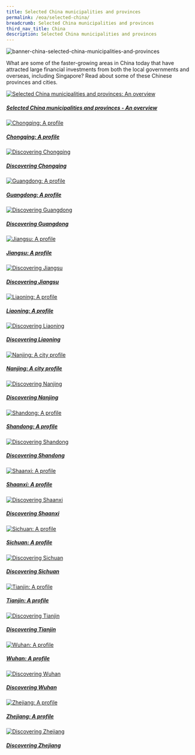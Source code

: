 ```yaml
---
title: Selected China municipalities and provinces
permalink: /eoa/selected-china/
breadcrumb: Selected China municipalities and provinces
third_nav_title: China
description: Selected China municipalities and provinces
---
```




![banner-china-selected-china-municipalities-and-provinces](\images\china-selected\Selected-China-Provinces-new.jpg)

What are some of the faster-growing areas in China today that have attracted large financial investments from both the local governments and overseas, including Singapore? Read about some of these Chinese provinces and cities.

<div>
	<div class="row is-multiline">
		<div class="col is-half-tablet padding--bottom--lg">
			<a href="/china/know/china-municipalities-provinces/overview/" class="project-link">
				<img src="/images/china-selected/overview-selected-china-small.jpg" alt="Selected China municipalities and provinces: An overview" class="project-image">
			<div class="project-card">
				<div class="project-title margin--bottom--xs">
					<h5><b>Selected China municipalities and provinces - An overview</b></h5>
				</div>
			</div>
			</a>
		</div>
		<div class="col is-half-tablet padding--bottom--lg">
			<a href="/china/know/china-municipalities-provinces/chongqing-profile/" class="project-link">
				<img src="/images/china-selected/chongqing-profile-small.jpg" alt="Chongqing: A profile" class="project-image">
			<div class="project-card">
				<div class="project-title margin--bottom--xs">
					<h5><b>Chongqing: A profile</b></h5>
				</div>
			</div>
			</a>
		</div>
	</div>
</div>

<p><p>

<div>
	<div class="row is-multiline">
		<div class="col is-half-tablet padding--bottom--lg">
			<a href="/china/know/china-municipalities-provinces/chongqing-guide/" class="project-link">
				<img src="/images/china-selected/chongqing-guide-small.jpg" alt="Discovering Chongqing" class="project-image">
			<div class="project-card">
				<div class="project-title margin--bottom--xs">
					<h5><b>Discovering Chongqing</b></h5>
				</div>
			</div>
			</a>
		</div>
		<div class="col is-half-tablet padding--bottom--lg">
			<a href="/china/know/china-municipalities-provinces/guangdong-profile/" class="project-link">
				<img src="/images/china-selected/guangdong-profile-small.jpg" alt="Guangdong: A profile" class="project-image">
			<div class="project-card">
				<div class="project-title margin--bottom--xs">
					<h5><b>Guangdong: A profile</b></h5>
				</div>
			</div>
			</a>
		</div>
	</div>
</div>

<p><p>

<div>
	<div class="row is-multiline">
		<div class="col is-half-tablet padding--bottom--lg">
			<a href="/china/know/china-municipalities-provinces/guangdong-guide/" class="project-link">
				<img src="/images/china-selected/guangdong-guide-small.jpg" alt="Discovering Guangdong" class="project-image">
			<div class="project-card">
				<div class="project-title margin--bottom--xs">
					<h5><b>Discovering Guangdong</b></h5>
				</div>
			</div>
			</a>
		</div>
		<div class="col is-half-tablet padding--bottom--lg">
			<a href="/china/know/china-municipalities-provinces/jiangsu-profile/" class="project-link">
				<img src="/images/china-selected/jiangsu-profile-small.jpg" alt="Jiangsu: A profile" class="project-image">
			<div class="project-card">
				<div class="project-title margin--bottom--xs">
					<h5><b>Jiangsu: A profile</b></h5>
				</div>
			</div>
			</a>
		</div>
	</div>
</div>

<p><p>

<div>
	<div class="row is-multiline">
		<div class="col is-half-tablet padding--bottom--lg">
			<a href="/china/know/china-municipalities-provinces/jiangsu-guide/" class="project-link">
				<img src="/images/china-selected/jiangsu-guide-small.jpg" alt="Discovering Jiangsu" class="project-image">
			<div class="project-card">
				<div class="project-title margin--bottom--xs">
					<h5><b>Discovering Jiangsu</b></h5>
				</div>
			</div>
			</a>
		</div>
		<div class="col is-half-tablet padding--bottom--lg">
			<a href="/china/know/china-municipalities-provinces/liaoning-profile/" class="project-link">
				<img src="/images/china-selected/liaoning-profile-small.jpg" alt="Liaoning: A profile" class="project-image">
			<div class="project-card">
				<div class="project-title margin--bottom--xs">
					<h5><b>Liaoning: A profile</b></h5>
				</div>
			</div>
			</a>
		</div>
	</div>
</div>

<p><p>

<div>
	<div class="row is-multiline">
		<div class="col is-half-tablet padding--bottom--lg">
			<a href="/china/know/china-municipalities-provinces/liaoning-guide/" class="project-link">
				<img src="/images/china-selected/liaoning-guide-small.jpg" alt="Discovering Liaoning" class="project-image">
			<div class="project-card">
				<div class="project-title margin--bottom--xs">
					<h5><b>Discovering Liaoning</b></h5>
				</div>
			</div>
			</a>
		</div>
		<div class="col is-half-tablet padding--bottom--lg">
			<a href="/china/know/china-municipalities-provinces/nanjing-profile/" class="project-link">
				<img src="/images/china-selected/nanjing-profile-small.jpg" alt="Nanjing: A city profile" class="project-image">
			<div class="project-card">
				<div class="project-title margin--bottom--xs">
					<h5><b>Nanjing: A city profile</b></h5>
				</div>
			</div>
			</a>
		</div>
	</div>
</div>

<p><p>

<div>
	<div class="row is-multiline">
		<div class="col is-half-tablet padding--bottom--lg">
			<a href="/china/know/china-municipalities-provinces/nanjing-guide/" class="project-link">
				<img src="/images/china-selected/nanjing-guide-small.jpg" alt="Discovering Nanjing" class="project-image">
			<div class="project-card">
				<div class="project-title margin--bottom--xs">
					<h5><b>Discovering Nanjing</b></h5>
				</div>
			</div>
			</a>
		</div>
		<div class="col is-half-tablet padding--bottom--lg">
			<a href="/china/know/china-municipalities-provinces/shandong-profile/" class="project-link">
				<img src="/images/china-selected/shandong-profile-small.jpg" alt="Shandong: A profile" class="project-image">
			<div class="project-card">
				<div class="project-title margin--bottom--xs">
					<h5><b>Shandong: A profile</b></h5>
				</div>
			</div>
			</a>
		</div>
	</div>
</div>

<p><p>

<div>
	<div class="row is-multiline">
		<div class="col is-half-tablet padding--bottom--lg">
			<a href="/china/know/china-municipalities-provinces/shandong-guide/" class="project-link">
				<img src="/images/china-selected/shandong-guide-small.jpg" alt="Discovering Shandong" class="project-image">
			<div class="project-card">
				<div class="project-title margin--bottom--xs">
					<h5><b>Discovering Shandong</b></h5>
				</div>
			</div>
			</a>
		</div>
		<div class="col is-half-tablet padding--bottom--lg">
			<a href="/china/know/china-municipalities-provinces/shaanxi-profile/" class="project-link">
				<img src="/images/china-selected/shaanxi-profile-small.jpg" alt="Shaanxi: A profile" class="project-image">
			<div class="project-card">
				<div class="project-title margin--bottom--xs">
					<h5><b>Shaanxi: A profile</b></h5>
				</div>
			</div>
			</a>
		</div>
	</div>
</div>

<p><p>

<div>
	<div class="row is-multiline">
		<div class="col is-half-tablet padding--bottom--lg">
			<a href="/china/know/china-municipalities-provinces/shaanxi-guide/" class="project-link">
				<img src="/images/china-selected/shaanxi-guide-small.jpg" alt="Discovering Shaanxi" class="project-image">
			<div class="project-card">
				<div class="project-title margin--bottom--xs">
					<h5><b>Discovering Shaanxi</b></h5>
				</div>
			</div>
			</a>
		</div>
		<div class="col is-half-tablet padding--bottom--lg">
			<a href="/china/know/china-municipalities-provinces/sichuan-profile/" class="project-link">
				<img src="/images/china-selected/sichuan-profile-small.jpg" alt="Sichuan: A profile" class="project-image">
			<div class="project-card">
				<div class="project-title margin--bottom--xs">
					<h5><b>Sichuan: A profile</b></h5>
				</div>
			</div>
			</a>
		</div>
	</div>
</div>

<p><p>

<div>
	<div class="row is-multiline">
		<div class="col is-half-tablet padding--bottom--lg">
			<a href="/china/know/china-municipalities-provinces/sichuan-guide/" class="project-link">
				<img src="/images/china-selected/sichuan-guide-small.jpg" alt="Discovering Sichuan" class="project-image">
			<div class="project-card">
				<div class="project-title margin--bottom--xs">
					<h5><b>Discovering Sichuan</b></h5>
				</div>
			</div>
			</a>
		</div>
		<div class="col is-half-tablet padding--bottom--lg">
			<a href="/china/know/china-municipalities-provinces/tianjin-profile/" class="project-link">
				<img src="/images/china-selected/tianjin-profile-small.jpg" alt="Tianjin: A profile" class="project-image">
			<div class="project-card">
				<div class="project-title margin--bottom--xs">
					<h5><b>Tianjin: A profile</b></h5>
				</div>
			</div>
			</a>
		</div>
	</div>
</div>

<p><p>

<div>
	<div class="row is-multiline">
		<div class="col is-half-tablet padding--bottom--lg">
			<a href="/china/know/china-municipalities-provinces/tianjin-guide/" class="project-link">
				<img src="/images/china-selected/tianjin-guide-small.jpg" alt="Discovering Tianjin" class="project-image">
			<div class="project-card">
				<div class="project-title margin--bottom--xs">
					<h5><b>Discovering Tianjin</b></h5>
				</div>
			</div>
			</a>
		</div>
		<div class="col is-half-tablet padding--bottom--lg">
			<a href="/china/know/china-municipalities-provinces/wuhan-profile/" class="project-link">
				<img src="/images/china-selected/wuhan-profile-small.jpg" alt="Wuhan: A profile" class="project-image">
			<div class="project-card">
				<div class="project-title margin--bottom--xs">
					<h5><b>Wuhan: A profile</b></h5>
				</div>
			</div>
			</a>
		</div>
	</div>
</div>

<p><p>

<div>
	<div class="row is-multiline">
		<div class="col is-half-tablet padding--bottom--lg">
			<a href="/china/know/china-municipalities-provinces/wuhan-guide/" class="project-link">
				<img src="/images/china-selected/wuhan-guide-small.jpg" alt="Discovering Wuhan" class="project-image">
			<div class="project-card">
				<div class="project-title margin--bottom--xs">
					<h5><b>Discovering Wuhan</b></h5>
				</div>
			</div>
			</a>
		</div>
		<div class="col is-half-tablet padding--bottom--lg">
			<a href="/china/know/china-municipalities-provinces/zhejiang-profile/" class="project-link">
				<img src="/images/china-selected/zhejiang-profile-small.jpg" alt="Zhejiang: A profile" class="project-image">
			<div class="project-card">
				<div class="project-title margin--bottom--xs">
					<h5><b>Zhejiang: A profile</b></h5>
				</div>
			</div>
			</a>
		</div>
	</div>
</div>

<p><p>

<div>
	<div class="row is-multiline">
		<div class="col is-half-tablet padding--bottom--lg">
			<a href="/china/know/china-municipalities-provinces/zhejiang-guide/" class="project-link">
				<img src="/images/china-selected/zhejiang-guide-small.jpg" alt="Discovering Zhejiang" class="project-image">
			<div class="project-card">
				<div class="project-title margin--bottom--xs">
					<h5><b>Discovering Zhejiang</b></h5>
				</div>
			</div>
			</a>
		</div>
	</div>
</div>